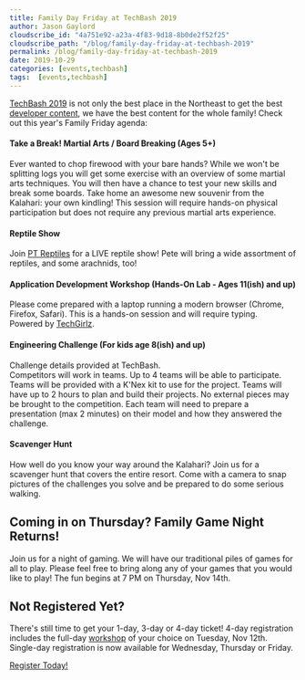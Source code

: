 ```yaml
---
title: Family Day Friday at TechBash 2019
author: Jason Gaylord
cloudscribe_id: "4a751e92-a23a-4f83-9d18-8b0de2f52f25"
cloudscribe_path: "/blog/family-day-friday-at-techbash-2019"
permalink: /blog/family-day-friday-at-techbash-2019
date: 2019-10-29
categories: [events,techbash]
tags:  [events,techbash]
---
```


[TechBash 2019](https://jasong.us/tb) is not only the best place in the Northeast to get the best [developer content](https://jasong.us/2xWz9Qw), we have the best content for the whole family! Check out this year's Family Friday agenda:

#### Take a Break! Martial Arts / Board Breaking (Ages 5+)
Ever wanted to chop firewood with your bare hands? While we won't be splitting logs you will get some exercise with an overview of some martial arts techniques. You will then have a chance to test your new skills and break some boards. Take home an awesome new souvenir from the Kalahari: your own kindling! This session will require hands-on physical participation but does not require any previous martial arts experience.

#### Reptile Show
Join [PT Reptiles](https://jasong.us/3dBMNHU) for a LIVE reptile show! Pete will bring a wide assortment of reptiles, and some arachnids, too!

#### Application Development Workshop (Hands-On Lab - Ages 11(ish) and up)
Please come prepared with a laptop running a modern browser (Chrome, Firefox, Safari). This is a hands-on session and will require typing.  
Powered by [TechGirlz](https://jasong.us/35QzL6P).

#### Engineering Challenge (For kids age 8(ish) and up)
Challenge details provided at TechBash.  
Competitors will work in teams. Up to 4 teams will be able to participate. Teams will be provided with a K'Nex kit to use for the project. Teams will have up to 2 hours to plan and build their projects. No external pieces may be brought to the competition. Each team will need to prepare a presentation (max 2 minutes) on their model and how they answered the challenge.

#### Scavenger Hunt
How well do you know your way around the Kalahari? Join us for a scavenger hunt that covers the entire resort. Come with a camera to snap pictures of the challenges you solve and be prepared to do some serious walking.

## Coming in on Thursday? Family Game Night Returns!
Join us for a night of gaming. We will have our traditional piles of games for all to play. Please feel free to bring along any of your games that you would like to play! The fun begins at 7 PM on Thursday, Nov 14th. 

## Not Registered Yet?
There's still time to get your 1-day, 3-day or 4-day ticket! 4-day registration includes the full-day [workshop](https://jasong.us/tbreg) of your choice on Tuesday, Nov 12th. Single-day registration is now available for Wednesday, Thursday or Friday. 

[Register Today!](https://jasong.us/tbreg)